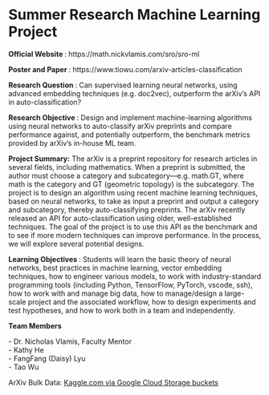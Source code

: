 <h1>Summer Research Machine Learning Project</h1>

<p>
<b>Official Website </b>: https://math.nickvlamis.com/sro/sro-ml <p>
<b>Poster and Paper </b>: https://www.tiowu.com/arxiv-articles-classification <p>
  
<b>Research Question </b>: Can supervised learning neural networks, using advanced embedding techniques (e.g.
doc2vec), outperform the arXiv’s API in auto-classification? 
<p>
<p> 
<b>Research Objective </b>: Design and implement machine-learning algorithms using neural networks to auto-classify arXiv preprints and compare performance against, and potentially outperform, the benchmark metrics provided by arXiv’s in-house ML team. <p>
  
<b>Project Summary:</b> The arXiv is a preprint repository for research articles in several fields, including
mathematics. When a preprint is submitted, the author must choose a category and
subcategory—e.g. math.GT, where math is the category and GT (geometric topology) is
the subcategory. The project is to design an algorithm using recent machine learning
techniques, based on neural networks, to take as input a preprint and output a category
and subcategory, thereby auto-classifying preprints. The arXiv recently released an API
for auto-classification using older, well-established techniques. The goal of the project is
to use this API as the benchmark and to see if more modern techniques can improve
performance. In the process, we will explore several potential designs. 
</p>

<b>Learning Objectives </b>: Students will learn the basic theory of neural networks, best practices in machine
learning, vector embedding techniques, how to engineer various models, to work with
industry-standard programming tools (including Python, TensorFlow, PyTorch, vscode, ssh),
how to work with and manage big data, how to manage/design a large-scale project
and the associated workflow, how to design experiments and test hypotheses, and
how to work both in a team and independently. 
<p>
  
<b>Team Members <br></b>
<p>
- Dr. Nicholas Vlamis, Faculty Mentor <br>
- Kathy He <br>
- FangFang (Daisy) Lyu <br>
- Tao Wu <br>
</p>


ArXiv Bulk Data: <a href ="https://www.kaggle.com/datasets/Cornell-University/arxiv"> Kaggle.com via Google Cloud Storage buckets </a>
